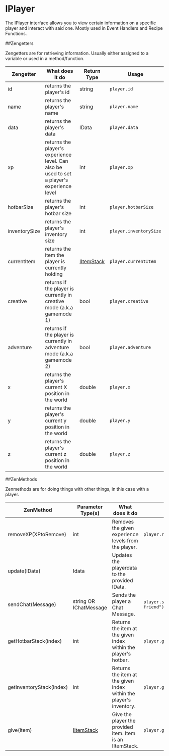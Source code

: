# IPlayer

The IPlayer interface allows you to view certain information on a specific player and interact with said one.
Mostly used in Event Handlers and Recipe Functions.

##Zengetters

Zengetters are for retrieving information. Usually either assigned to a variable or used in a method/function.

| Zengetter     | What does it do                                                                            | Return Type                              | Usage                  |
|---------------|--------------------------------------------------------------------------------------------|------------------------------------------|------------------------|
| id            | returns the player's id                                                                    | string                                   | `player.id`            |
| name          | returns the player's name                                                                  | string                                   | `player.name`          |
| data          | returns the player's data                                                                  | IData                                    | `player.data`          |
| xp            | returns the player's experience level. Can also be used to set a player's experience level | int                                      | `player.xp`            |
| hotbarSize    | returns the player's hotbar size                                                           | int                                      | `player.hotbarSize`    |
| inventorySize | returns the player's inventory size                                                        | int                                      | `player.inventorySize` |
| currentItem   | returns the item the player is currently holding                                           | [IItemStack](/Vanilla/Items/IItemStack)  | `player.currentItem`   |
| creative      | returns if the player is currently in creative mode (a.k.a gamemode 1)                     | bool                                     | `player.creative`      |
| adventure     | returns if the player is currently in adventure mode (a.k.a gamemode 2)                    | bool                                     | `player.adventure`     |
| x             | returns the player's current X position in the world                                       | double                                   | `player.x`             |
| y             | returns the player's current y position in the world                                       | double                                   | `player.y`             |
| z             | returns the player's current z position in the world                                       | double                                   | `player.z`             |



##ZenMethods

Zenmethods are for doing things with other things, in this case with a player.

| ZenMethod                | Parameter Type(s)                       | What does it do                                                    | Example                                  |
|-----------------------   |-----------------------------------------|--------------------------------------------------------------------|------------------------------------------|
| removeXP(XPtoRemove)     | int                                     | Removes the given experience levels from the player.               | `player.removeXP(1)`                     |
| update(IData)            | Idata                                   | Updates the playerdata to the provided IData.                      |                                          |
| sendChat(Message)        | string OR IChatMessage                  | Sends the player a Chat Message.                                   | `player.sendChat("Hello my old friend")` |
| getHotbarStack(index)    | int                                     | Returns the item at the given index within the player's hotbar.    | `player.getHotbarStack(3)`               |
| getInventoryStack(index) | int                                     | Returns the item at the given index within the player's inventory. | `player.getInventoryStack(3)`            |
| give(item)               | [IItemStack](/Vanilla/Items/IItemStack) | Give the player the provided item. Item is an IItemStack.          | `player.give(<minecraft:gold_ingot>)`    | 


